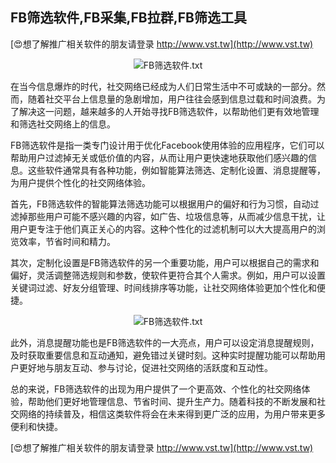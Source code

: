 ## **FB筛选软件,FB采集,FB拉群,FB筛选工具**

[😍想了解推广相关软件的朋友请登录 http://www.vst.tw](http://www.vst.tw)

 <center><img src="https://vst.tw/MP4/tuiguang/png/4.png" alt="FB筛选软件.txt"></center>

在当今信息爆炸的时代，社交网络已经成为人们日常生活中不可或缺的一部分。然而，随着社交平台上信息量的急剧增加，用户往往会感到信息过载和时间浪费。为了解决这一问题，越来越多的人开始寻找FB筛选软件，以帮助他们更有效地管理和筛选社交网络上的信息。

FB筛选软件是指一类专门设计用于优化Facebook使用体验的应用程序，它们可以帮助用户过滤掉无关或低价值的内容，从而让用户更快速地获取他们感兴趣的信息。这些软件通常具有各种功能，例如智能算法筛选、定制化设置、消息提醒等，为用户提供个性化的社交网络体验。

首先，FB筛选软件的智能算法筛选功能可以根据用户的偏好和行为习惯，自动过滤掉那些用户可能不感兴趣的内容，如广告、垃圾信息等，从而减少信息干扰，让用户更专注于他们真正关心的内容。这种个性化的过滤机制可以大大提高用户的浏览效率，节省时间和精力。

其次，定制化设置是FB筛选软件的另一个重要功能，用户可以根据自己的需求和偏好，灵活调整筛选规则和参数，使软件更符合其个人需求。例如，用户可以设置关键词过滤、好友分组管理、时间线排序等功能，让社交网络体验更加个性化和便捷。

 <center><img src="https://vst.tw/MP4/tuiguang/png/0.png" alt="FB筛选软件.txt"></center>

此外，消息提醒功能也是FB筛选软件的一大亮点，用户可以设定消息提醒规则，及时获取重要信息和互动通知，避免错过关键时刻。这种实时提醒功能可以帮助用户更好地与朋友互动、参与讨论，促进社交网络的活跃度和互动性。

总的来说，FB筛选软件的出现为用户提供了一个更高效、个性化的社交网络体验，帮助他们更好地管理信息、节省时间、提升生产力。随着科技的不断发展和社交网络的持续普及，相信这类软件将会在未来得到更广泛的应用，为用户带来更多便利和快捷。

[😍想了解推广相关软件的朋友请登录 http://www.vst.tw](http://www.vst.tw)



